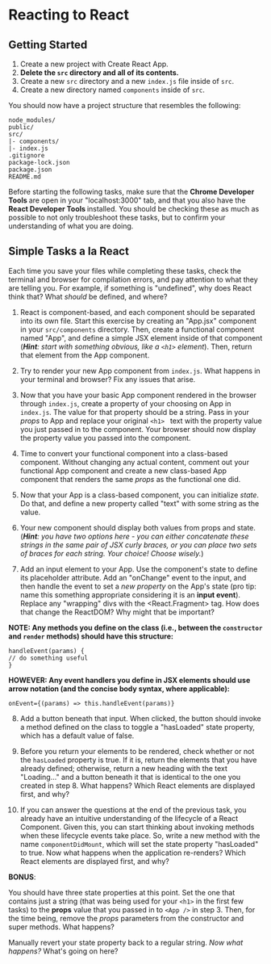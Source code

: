 # Reacting to React
## Getting Started
1. Create a new project with Create React App.
2. <b> Delete the `src` directory and all of its contents.</b>
3. Create a new `src` directory and a new `index.js` file inside of `src`.
4. Create a new directory named `components` inside of `src`.

You should now have a project structure that resembles the following:

    node_modules/
    public/
    src/
    |- components/
    |- index.js
    .gitignore
    package-lock.json
    package.json
    README.md
Before starting the following tasks, make sure that the <B>Chrome Developer Tools </B> are open in your "localhost:3000" tab, and that you also have the <B> React Developer Tools </B> installed. You should be checking these as much as possible to not only troubleshoot these tasks, but to confirm your understanding of what you are doing.

## Simple Tasks a la React

Each time you save your files while completing these tasks, check the terminal and browser for compilation errors, and pay attention to what they are telling you. For example, if something is "undefined", why does React think that? What <i>should</i> be defined, and where?
1. React is component-based, and each component should be separated into its own file. Start this exercise by creating an "App.jsx" component in your `src/components` directory. Then, create a functional component named "App", and define a simple JSX element inside of that component (<i>**Hint**: start with something obvious, like a `<h1>` element</i>). Then, return that element from the App component.

2. Try to render your new App component from `index.js`. What happens in your terminal and browser? Fix any issues that arise.

3. Now that you have your basic App component rendered in the browser through ``index.js``, create a property of your choosing on App in `index.js`. The value for that property should be a string. Pass in your <i> props</i> to App and replace your original `<h1> ` text with the property value you just passed in to the component. Your browser should now display the property value you passed into the component.

4. Time to convert your functional component into a class-based component. Without changing any actual content, comment out your functional App component and create a new class-based App component that renders the same <i>props</i> as the functional one did.

5. Now that your App is a class-based component, you can initialize *state*. Do that, and define a new property called "text" with some string as the value.

6. Your new component should display both values from props and state. (***Hint**: you have two options here - you can either concatenate these strings in the same pair of JSX curly braces, or you can place two sets of braces for each string. Your choice! Choose wisely.*)

7. Add an input element to your App. Use the component's state to define its placeholder attribute. Add an "onChange" event to the input, and then handle the event to set a *new property* on the App's state (pro tip: name this something appropriate considering it is an **input event**). Replace any "wrapping" divs with the <React.Fragment> tag. How does that change the ReactDOM? Why might that be important?

**NOTE: Any methods you define on the class (i.e., between the `constructor` and `render` methods) should have this structure:**

    handleEvent(params) {
    // do something useful
    }

**HOWEVER: Any event handlers you define in JSX elements should use arrow notation (and the concise body syntax, where applicable):**

    onEvent={(params) => this.handleEvent(params)}
8. Add a button beneath that input. When clicked, the button should invoke a method defined on the class to toggle a "hasLoaded" state property, which has a default value of false.

9. Before you return your elements to be rendered, check whether or not the `hasLoaded` property is true. If it is, return the elements that you have already defined; otherwise, return a new heading with the text "Loading..." and a button beneath it that is identical to the one you created in step 8. What happens? Which React elements are displayed first, and why?

10. If you can answer the questions at the end of the previous task, you already have an intuitive understanding of the lifecycle of a React Component. Given this, you can start thinking about invoking methods when these lifecycle events take place. So, write a new method with the name `componentDidMount`, which will set the state property "hasLoaded" to true. Now what happens when the application re-renders? Which React elements are displayed first, and why?

**BONUS**:

You should have three state properties at this point. Set the one that contains just a string (that was being used for your `<h1>` in the first few tasks) to the **props** value that you passed in to `<App />` in step 3. Then, for the time being, remove the *props* parameters from the constructor and super methods. What happens?

Manually revert your state property back to a regular string. *Now what happens?* What's going on here?